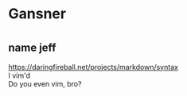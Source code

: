 # Gansner  
#
## name jeff  
https://daringfireball.net/projects/markdown/syntax  
I vim'd  
Do you even vim, bro?  


